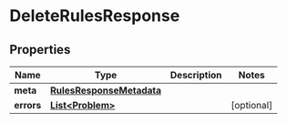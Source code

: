 

# DeleteRulesResponse


## Properties

Name | Type | Description | Notes
------------ | ------------- | ------------- | -------------
**meta** | [**RulesResponseMetadata**](RulesResponseMetadata.md) |  | 
**errors** | [**List&lt;Problem&gt;**](Problem.md) |  |  [optional]



